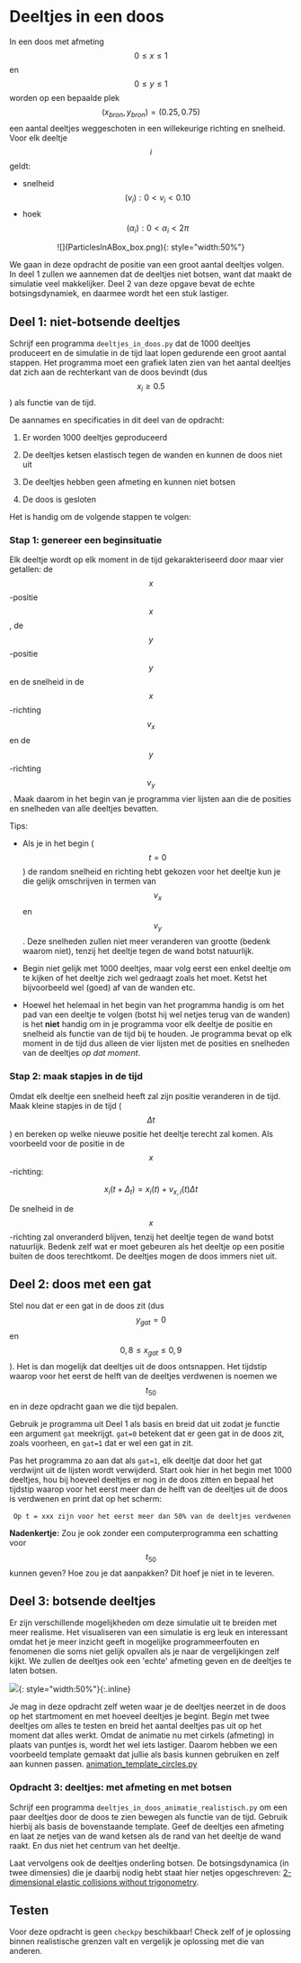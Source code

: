 # Deeltjes in een doos

In een doos met afmeting $$0 \leq x \leq 1$$ en $$0 \leq y \leq 1$$ worden op een bepaalde plek $$(x_{bron}, y_{bron}) = (0.25, 0.75)$$ een aantal deeltjes weggeschoten in een willekeurige richting en snelheid. Voor elk deeltje $$i$$ geldt:

   - snelheid $$(v_{i}): 0 < v_{i} < 0.10$$
   - hoek $$(\alpha_{i}): 0 < \alpha_{i} < 2\pi$$
   
<p align="center">
![](ParticlesInABox_box.png){: style="width:50%"}
</p>

We gaan in deze opdracht de positie van een groot aantal deeltjes volgen. In deel 1 zullen we aannemen dat de deeltjes niet botsen, want dat maakt de simulatie veel makkelijker. Deel 2 van deze opgave bevat de echte botsingsdynamiek, en daarmee wordt het een stuk lastiger. 

## Deel 1: niet-botsende deeltjes

Schrijf een programma `deeltjes_in_doos.py` dat de 1000 deeltjes produceert en de simulatie in de tijd laat lopen gedurende een groot aantal stappen. Het programma moet een grafiek laten zien van het aantal deeltjes dat zich aan de rechterkant van de doos bevindt (dus $$x_i \geq 0.5$$) als functie van de tijd.

De aannames en specificaties in dit deel van de opdracht:

   1.  Er worden 1000 deeltjes geproduceerd
   
   2.  De deeltjes ketsen elastisch tegen de wanden en kunnen de doos niet uit

   3.  De deeltjes hebben geen afmeting en kunnen niet botsen

   4.  De doos is gesloten
   
Het is handig om de volgende stappen te volgen:

### Stap 1: genereer een beginsituatie
  
Elk deeltje wordt op elk moment in de tijd gekarakteriseerd door maar vier getallen: de $$x$$-positie $$x$$, de $$y$$-positie $$y$$ en de snelheid in de $$x$$-richting $$v_x$$ en de $$y$$-richting $$v_y$$. Maak daarom in het begin van je programma vier lijsten aan die de posities en snelheden van alle deeltjes bevatten.
  
Tips:

- Als je in het begin ($$t=0$$) de random snelheid en richting hebt gekozen voor het deeltje kun je die gelijk omschrijven in termen van $$v_x$$ en $$v_y$$. Deze snelheden zullen niet meer veranderen van grootte (bedenk waarom niet), tenzij het deeltje tegen de wand botst natuurlijk.
   
- Begin niet gelijk met 1000 deeltjes, maar volg eerst een enkel deeltje om te kijken of het deeltje zich wel gedraagt zoals het moet. Ketst het bijvoorbeeld wel (goed) af van de wanden etc.

- Hoewel het helemaal in het begin van het programma handig is om het pad van een deeltje te volgen (botst hij wel netjes terug van de wanden) is het **niet** handig om in je programma voor elk deeltje de positie en snelheid als functie van de tijd bij te houden. Je programma bevat op elk moment in de tijd dus alleen de vier lijsten met de posities en snelheden van de deeltjes *op dat moment*.
   
### Stap 2: maak stapjes in de tijd

Omdat elk deeltje een snelheid heeft zal zijn positie veranderen in de tijd. Maak kleine stapjes in de tijd ($$\Delta t$$) en bereken op welke nieuwe positie het deeltje terecht zal komen. Als voorbeeld voor de positie in de $$x$$-richting: 

  $$x_i(t+\Delta_t) = x_i(t) + v_{x,i}(t)\Delta t$$ 

De snelheid in de $$x$$-richting zal onveranderd blijven, tenzij het deeltje tegen de wand botst natuurlijk. Bedenk zelf wat er moet gebeuren als het deeltje op een positie buiten de doos terechtkomt. De deeltjes mogen de doos immers niet uit.


## Deel 2: doos met een gat

Stel nou dat er een gat in de doos zit (dus $$y_{gat} = 0$$ en $$0{,}8 \leq x_{gat} \leq 0{,}9$$). Het is dan mogelijk dat deeltjes uit de doos ontsnappen. Het tijdstip waarop voor het eerst de helft van de deeltjes verdwenen is noemen we $$t_{50}$$ en in deze opdracht gaan we die tijd bepalen.

Gebruik je programma uit Deel 1 als basis en breid dat uit zodat je functie een argument `gat` meekrijgt. `gat=0` betekent dat er geen gat in de doos zit, zoals voorheen, en `gat=1` dat er wel een gat in zit.

Pas het programma zo aan dat als `gat=1`, elk deeltje dat door het gat verdwijnt uit de lijsten  wordt verwijderd. Start ook hier in het begin met 1000 deeltjes, hou bij hoeveel deeltjes er nog in de doos zitten en bepaal het tijdstip waarop voor het eerst meer dan de helft van de deeltjes uit de doos is verdwenen en print dat op het scherm:

     Op t = xxx zijn voor het eerst meer dan 50% van de deeltjes verdwenen

**Nadenkertje:** Zou je ook zonder een computerprogramma een schatting voor $$t_{50}$$ kunnen geven? Hoe zou je dat aanpakken? Dit hoef je niet in te leveren.


## Deel 3: botsende deeltjes

Er zijn verschillende mogelijkheden om deze simulatie uit te breiden met meer realisme. Het visualiseren van een simulatie is erg leuk en interessant omdat het je meer
inzicht geeft in mogelijke programmeerfouten en fenomenen die soms niet gelijk opvallen als je naar de vergelijkingen zelf kijkt. We zullen de deeltjes ook een 'echte'
afmeting geven en de deeltjes te laten botsen.

![](collidingballs_4.gif){: style="width:50%"}{:.inline}

Je mag in deze opdracht zelf weten waar je de deeltjes neerzet in de doos op het startmoment en met hoeveel deeltjes je begint. Begin met twee deeltjes om alles te testen en breid het aantal deeltjes pas uit op het moment dat alles werkt. Omdat de animatie nu met cirkels (afmeting) in plaats van puntjes is, wordt het wel iets lastiger. Daarom hebben we een voorbeeld template gemaakt dat jullie als basis kunnen gebruiken en zelf aan kunnen passen.
[animation_template_circles.py](https://www.nikhef.nl/~ivov/Python/DeeltjesInDoos/animation_template_circles.py)


### Opdracht 3: deeltjes: met afmeting en met botsen

Schrijf een programma `deeltjes_in_doos_animatie_realistisch.py` om een paar deeltjes door de doos te zien bewegen als functie van de tijd. Gebruik hierbij als basis de bovenstaande template. Geef de deeltjes een afmeting en laat ze netjes van de wand ketsen als de rand van het deeltje de wand raakt. En dus niet het centrum van het deeltje. 

Laat vervolgens ook de deeltjes onderling botsen. De botsingsdynamica (in twee dimensies) die je daarbij nodig hebt staat hier netjes opgeschreven:
[2-dimensional elastic collisions without trigonometry](http://www.vobarian.com/collisions/2dcollisions2.pdf).



## Testen

Voor deze opdracht is geen `checkpy` beschikbaar! Check zelf of je oplossing binnen realistische grenzen valt en vergelijk je oplossing met die van anderen.

